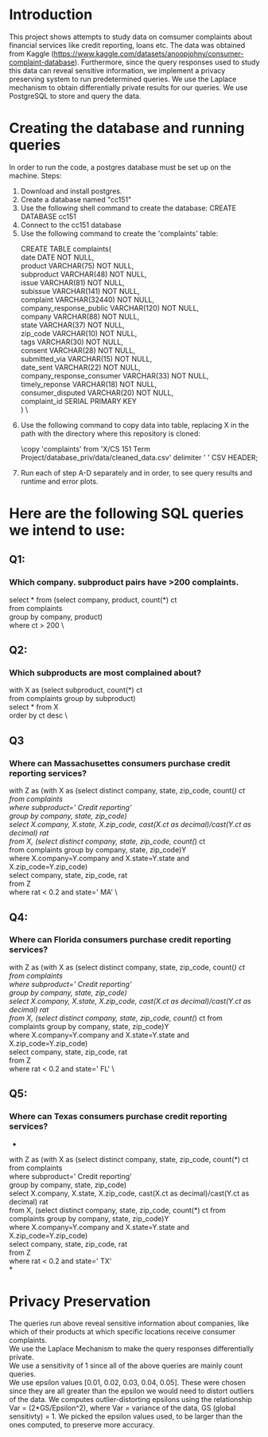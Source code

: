 # Introduction
This project shows attempts to study data on comsumer complaints about financial services like credit reporting, loans etc. The data was obtained from Kaggle (https://www.kaggle.com/datasets/anoopjohny/consumer-complaint-database). Furthermore, since the query responses used to study this data can reveal sensitive information, we implement a privacy preserving system to run predetermined queries. We use the Laplace mechanism to obtain differentially private results for our queries. We use PostgreSQL to store and query the data.

# Creating the database and running queries
In order to run the code, a postgres database must be set up on the machine. 
Steps:
<ol>
<li> Download and install postgres.
<li> Create a database named "cc151"
<li> Use the following shell command to create the database:
CREATE DATABASE cc151
<li> Connect to the cc151 database
<li> Use the following command to create the 'complaints' table:

CREATE TABLE complaints( \
    date DATE NOT NULL, \
    product VARCHAR(75) NOT NULL, \
    subproduct VARCHAR(48) NOT NULL, \
    issue VARCHAR(81) NOT NULL, \
    subissue VARCHAR(141) NOT NULL, \
    complaint VARCHAR(32440) NOT NULL, \
    company_response_public VARCHAR(120) NOT NULL, \
    company VARCHAR(88) NOT NULL, \
    state VARCHAR(37) NOT NULL, \
    zip_code VARCHAR(10) NOT NULL, \
    tags VARCHAR(30) NOT NULL, \
    consent VARCHAR(28) NOT NULL, \
    submitted_via VARCHAR(15) NOT NULL, \
    date_sent VARCHAR(22) NOT NULL, \
    company_response_consumer VARCHAR(33) NOT NULL, \
    timely_reponse VARCHAR(18) NOT NULL, \
    consumer_disputed VARCHAR(20) NOT NULL, \
    complaint_id SERIAL PRIMARY KEY \
    ) \

<li> Use the following command to copy data into table, replacing X in the path with the directory where this repository is cloned:

\copy 'complaints' from 'X/CS 151 Term Project/database_priv/data/cleaned_data.csv' delimiter ' ' CSV HEADER;

<li> Run each of step A-D separately and in order, to see query results and runtime and error plots.
</ol>

# Here are the following SQL queries we intend to use:

## Q1:
### Which company. subproduct pairs have >200 complaints.
select * from (select company, product, count(*) ct \
from complaints \
group by company, product) \
where ct > 200 \

## Q2:
### Which subproducts are most complained about?    
with X as (select subproduct, count(*) ct \
		  from complaints group by subproduct) \
select * from X \
order by ct desc \

## Q3
### Where can Massachusettes consumers purchase credit reporting services?
with Z as (with X as (select distinct company, state, zip_code, count(*) ct \
from complaints \
where subproduct=' Credit reporting' \
		  group by company, state, zip_code) \
select X.company, X.state, X.zip_code, cast(X.ct as decimal)/cast(Y.ct as decimal) rat \
from X, (select distinct company, state, zip_code, count(*) ct \
from complaints group by company, state, zip_code)Y \
where X.company=Y.company and X.state=Y.state and X.zip_code=Y.zip_code) \
select company, state, zip_code, rat \
from Z \
where rat < 0.2 and state=' MA' \

## Q4: 
### Where can Florida consumers purchase credit reporting services?
with Z as (with X as (select distinct company, state, zip_code, count(*) ct from
complaints \
where subproduct=' Credit reporting' \
		  group by company, state, zip_code) \
select X.company, X.state, X.zip_code, cast(X.ct as decimal)/cast(Y.ct as decimal) rat \
from X, (select distinct company, state, zip_code, count(*) ct from \
complaints group by company, state, zip_code)Y \
where X.company=Y.company and X.state=Y.state and X.zip_code=Y.zip_code) \
select company, state, zip_code, rat \
from Z \
where rat < 0.2 and state=' FL' \

## Q5: 
### Where can Texas consumers purchase credit reporting services?
*
with Z as (with X as (select distinct company, state, zip_code, count(*) ct from
complaints  \
where subproduct=' Credit reporting' \
		  group by company, state, zip_code) \
select X.company, X.state, X.zip_code, cast(X.ct as decimal)/cast(Y.ct as decimal) rat \
from X, (select distinct company, state, zip_code, count(\*) ct from \
complaints group by company, state, zip_code)Y \
where X.company=Y.company and X.state=Y.state and X.zip_code=Y.zip_code) \
select company, state, zip_code, rat \
from Z \
where rat < 0.2 and state=' TX' \
*
# Privacy Preservation
The queries run above reveal sensitive information about companies, like which of their products at which specific locations receive consumer complaints. \
We use the Laplace Mechanism to make the query responses differentially private. \
We use a sensitivity of 1 since all of the above queries are mainly count queries. \
We use epsilon values [0.01, 0.02, 0.03, 0.04, 0.05]. These were chosen since they are all greater than the epsilon we would need to distort outliers of the data. We computes outlier-distorting epsilons using the relationship Var = (2*GS/Epsilon^2), where Var = variance of the data, GS (global sensitivty) = 1. We picked the epsilon values used, to be larger than the ones computed, to preserve more accuracy.

